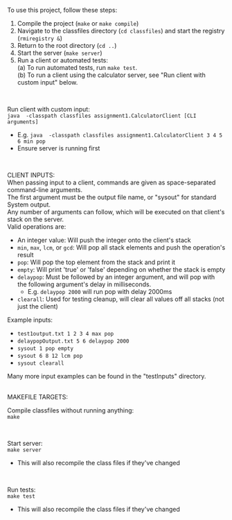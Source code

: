 To use this project, follow these steps:
1. Compile the project (`make` or `make compile`)
2. Navigate to the classfiles directory (`cd classfiles`) and start the registry (`rmiregistry &`)
3. Return to the root directory (`cd ..`)
4. Start the server (`make server`)
5. Run a client or automated tests:\
(a) To run automated tests, run `make test`.\
(b) To run a client using the calculator server, see "Run client with custom input" below.

<br >

Run client with custom input:\
`java  -classpath classfiles assignment1.CalculatorClient [CLI arguments]`
- E.g. `java  -classpath classfiles assignment1.CalculatorClient 3 4 5 6 min pop`
- Ensure server is running first

<br >

CLIENT INPUTS:\
When passing input to a client, commands are given as space-separated command-line arguments.\
The first argument must be the output file name, or "sysout" for standard System output.\
Any number of arguments can follow, which will be executed on that client's stack on the server.\
Valid operations are:
- An integer value: Will push the integer onto the client's stack
- `min`, `max`, `lcm`, or `gcd`: Will pop all stack elements and push the operation's result
- `pop`: Will pop the top element from the stack and print it
- `empty`: Will print 'true' or 'false' depending on whether the stack is empty
- `delaypop`: Must be followed by an integer argument, and will pop with the following argument's delay in milliseconds.
  - E.g. `delaypop 2000` will run pop with delay 2000ms
- `clearall`: Used for testing cleanup, will clear all values off all stacks (not just the client)

Example inputs:
- `test1output.txt 1 2 3 4 max pop`
- `delaypopOutput.txt 5 6 delaypop 2000`
- `sysout 1 pop empty`
- `sysout 6 8 12 lcm pop`
- `sysout clearall`

Many more input examples can be found in the "testInputs" directory.


<br >
MAKEFILE TARGETS:

Compile classfiles without running anything:\
`make`

<br >

Start server:\
`make server`
- This will also recompile the class files if they've changed

<br >

Run tests:\
`make test`
- This will also recompile the class files if they've changed

<br >
